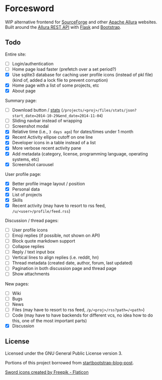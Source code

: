 # Forcesword

WIP alternative frontend for [SourceForge](https://sourceforge.net/) and other [Apache Allura](https://allura.apache.org/) websites. Built around the [Allura REST API](https://anypoint.mulesoft.com/apiplatform/forge-allura/#/portals/organizations/86c00a85-31e6-4302-b36d-049ca5d042fd/apis/32370/versions/33732) with [Flask](https://flask.palletsprojects.com) and [Bootstrap](https://getbootstrap.com/).

## Todo

Entire site:

- [ ] Login/authentication
- [ ] Home page load faster (prefetch over a set period?)
- [x] Use sqlite3 database for caching user profile icons (instead of pkl file) (kind of, added a lock file to prevent corruption)
- [x] Home page with a list of some projects, etc
- [x] About page

Summary page:

- [ ] Download button / [stats](https://sourceforge.net/p/forge/documentation/Download%20Stats%20API/) (`/projects/<proj>/files/stats/json?start_date=2014-10-29&end_date=2014-11-04`)
- [ ] Sliding navbar instead of wrapping
- [ ] Screenshot modal
- [x] Relative time (i.e., `3 days ago`) for dates/times under 1 month
- [x] Recent Activity ellipse cutoff on one line
- [x] Developer icons in a table instead of a list
- [x] More verbose recent activity pane
- [x] Add metadata (category, license, programming language, operating systems, etc)
- [x] Screenshot carousel

User profile page:

- [x] Better profile image layout / position
- [x] Personal data
- [x] List of projects
- [x] Skills
- [x] Recent activity (may have to resort to rss feed, `/u/<user>/profile/feed.rss`)

Discussion / thread pages:

- [ ] User profile icons
- [ ] Emoji replies (if possible, not shown on API)
- [ ] Block quote markdown support
- [ ] Collapse replies
- [ ] Reply / text input box
- [ ] Vertical lines to align replies (i.e. reddit, hn)
- [ ] Thread metadata (created date, author, forum, last updated)
- [ ] Pagination in both discussion page and thread page
- [ ] Show attachments

New pages:

- [ ] Wiki
- [ ] Bugs
- [ ] News
- [ ] Files (may have to resort to rss feed, `/p/<proj>/rss?path=/<path>`)
- [ ] Code (may have to have backends for different vcs, no idea how to do this, one of the most important parts)
- [x] Discussion

## License

Licensed under the GNU General Public License version 3.

Portions of this project borrowed from [startbootstrap-blog-post](https://github.com/StartBootstrap/startbootstrap-blog-post).

<a href="https://www.flaticon.com/free-icons/sword" title="sword icons">Sword icons created by Freepik - Flaticon</a>